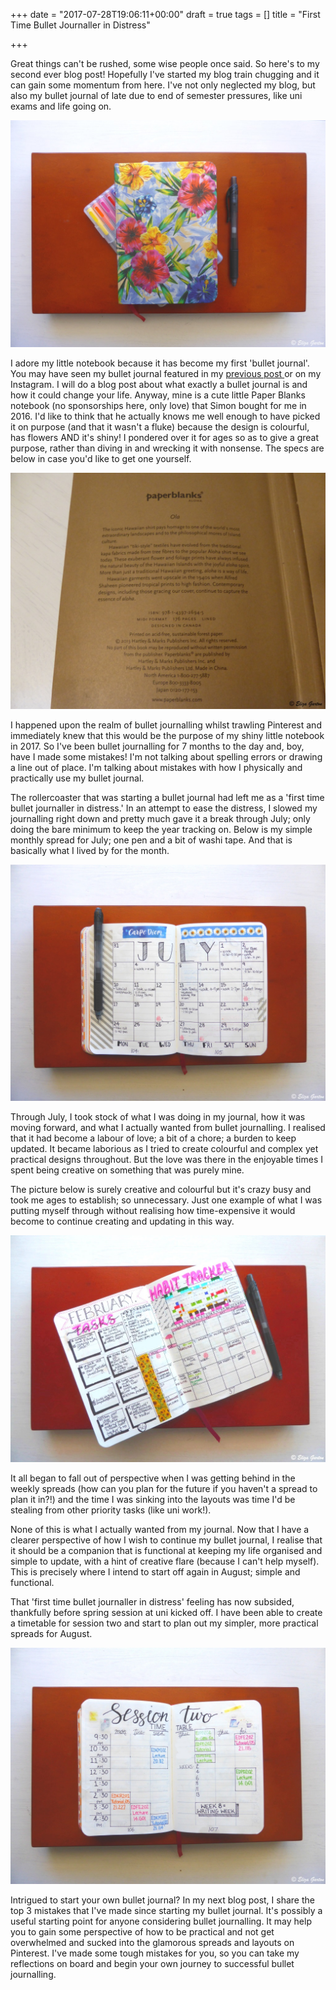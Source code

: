 +++
date = "2017-07-28T19:06:11+00:00"
draft = true
tags = []
title = "First Time Bullet Journaller in Distress"

+++


Great things can't be rushed, some wise people once said. So here's to my second ever blog post! Hopefully I've started my blog train chugging and it can gain some momentum from here. I've not only neglected my blog, but also my bullet journal of late due to end of semester pressures, like uni exams and life going on.

![](/uploads/2017/08/01/Blog%202_1-2.jpg)

I adore my little notebook because it has become my first 'bullet journal'. You may have seen my bullet journal featured in my [previous post ](http://elizaspeaking.com/post/the-start/)or on my Instagram.  I will do a blog post about what exactly a bullet journal is and how it could change your life. Anyway, mine is a cute little Paper Blanks notebook (no sponsorships here, only love) that Simon bought for me in 2016. I'd like to think that he actually knows me well enough to have picked it on purpose (and that it wasn't a fluke) because the design is colourful, has flowers AND it's shiny! I pondered over it for ages so as to give a great purpose, rather than diving in and wrecking it with nonsense. The specs are below in case you'd like to get one yourself.

![](/uploads/2017/08/01/Blog%202_2.jpg)

I happened upon the realm of bullet journalling whilst trawling Pinterest and immediately knew that this would be the purpose of my shiny little notebook in 2017. So I've been bullet journalling for 7 months to the day and, boy, have I made some mistakes! I'm not talking about spelling errors or drawing a line out of place. I'm talking about mistakes with how I physically and practically use my bullet journal.

The rollercoaster that was starting a bullet journal had left me as a 'first time bullet journaller in distress.' In an attempt to ease the distress, I slowed my journalling right down and pretty much gave it a break through July; only doing the bare minimum to keep the year tracking on. Below is my simple monthly spread for July; one pen and a bit of washi tape. And that is basically what I lived by for the month.

![](/uploads/2017/08/01/Blog%202_4.jpg)

Through July, I took stock of what I was doing in my journal, how it was moving forward, and what I actually wanted from bullet journalling. I realised that it had become a labour of love; a bit of a chore; a burden to keep updated. It became laborious as I tried to create colourful and complex yet practical designs throughout. But the love was there in the enjoyable times I spent being creative on something that was purely mine.

The picture below is surely creative and colourful but it's crazy busy and took me ages to establish; so unnecessary. Just one example of what I was putting myself through without realising how time-expensive it would become to continue creating and updating in this way.

![](/uploads/2017/08/01/Blog%202_3.jpg)

It all began to fall out of perspective when I was getting behind in the weekly spreads (how can you plan for the future if you haven't a spread to plan it in?!) and the time I was sinking into the layouts was time I'd be stealing from other priority tasks (like uni work!).

None of this is what I actually wanted from my journal. Now that I have a clearer perspective of how I wish to continue my bullet journal, I realise that it should be a companion that is functional at keeping my life organised and simple to update, with a hint of creative flare (because I can't help myself). This is precisely where I intend to start off again in August; simple and functional.

That 'first time bullet journaller in distress' feeling has now subsided, thankfully before spring session at uni kicked off. I have been able to create a timetable for session two and start to plan out my simpler, more practical spreads for August.

![](/uploads/2017/08/01/Blog%202_5-1.jpg)

Intrigued to start your own bullet journal? In my next blog post, I share the top 3 mistakes that I've made since starting my bullet journal. It's possibly a useful starting point for anyone considering bullet journalling. It may help you to gain some perspective of how to be practical and not get overwhelmed and sucked into the glamorous spreads and layouts on Pinterest. I've made some tough mistakes for you, so you can take my reflections on board and begin your own journey to successful bullet journalling.